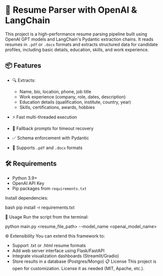 # 🧠 Resume Parser with OpenAI & LangChain

This project is a high-performance resume parsing pipeline built using OpenAI GPT models and LangChain's Pydantic extraction chains. It reads resumes in `.pdf` or `.docx` formats and extracts structured data for candidate profiles, including basic details, education, skills, and work experience.

## 📦 Features

- 🔍 Extracts:
  - Name, bio, location, phone, job title
  - Work experience (company, role, dates, description)
  - Education details (qualification, institute, country, year)
  - Skills, certifications, awards, hobbies

- ⚡ Fast multi-threaded execution
- 🔁 Fallback prompts for timeout recovery
- ✅ Schema enforcement with Pydantic
- 📄 Supports `.pdf` and `.docx` formats

## 🛠️ Requirements

- Python 3.9+
- OpenAI API Key
- Pip packages from `requirements.txt`

Install dependencies:

bash
pip install -r requirements.txt

🚀 Usage
Run the script from the terminal:

python main.py <resume_file_path> --model_name <openai_model_name>

⚙️ Extensibility
You can extend this framework to:
- Support .txt or .html resume formats
- Add web server interface using Flask/FastAPI
- Integrate visualization dashboards (Streamlit/Gradio)
- Store results in a database (Postgres/Mongo)
📋 License
This project is open for customization. License it as needed (MIT, Apache, etc.).
